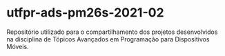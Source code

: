 # utfpr-ads-pm26s-2021-02
Repositório utilizado para o compartilhamento dos projetos desenvolvidos na disciplina de Tópicos Avançados em Programação para Dispositivos Móveis.
